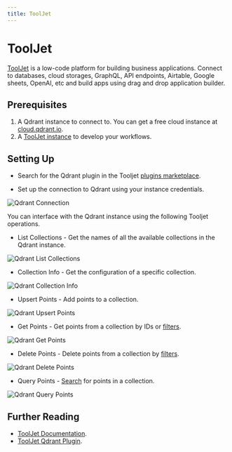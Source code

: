 ```yaml
---
title: ToolJet
---
```


# ToolJet

[ToolJet](https://www.tooljet.com) is a low-code platform for building business applications. Connect to databases, cloud storages, GraphQL, API endpoints, Airtable, Google sheets, OpenAI, etc and build apps using drag and drop application builder.

## Prerequisites

1. A Qdrant instance to connect to. You can get a free cloud instance at [cloud.qdrant.io](https://cloud.qdrant.io/).
2. A [ToolJet instance](https://www.tooljet.com) to develop your workflows.

## Setting Up

- Search for the Qdrant plugin in the Tooljet [plugins marketplace](https://docs.tooljet.com/docs/marketplace/plugins/marketplace-plugin-qdrant).

- Set up the connection to Qdrant using your instance credentials.

![Qdrant Connection](/documentation/platforms/tooljet/tooljet-connection.png)

You can interface with the Qdrant instance using the following Tooljet operations.

- List Collections - Get the names of all the available collections in the Qdrant instance.

![Qdrant List Collections](/documentation/platforms/tooljet/tooljet-list-collections.png)

- Collection Info - Get the configuration of a specific collection.

![Qdrant Collection Info](/documentation/platforms/tooljet/tooljet-collection-info.png)

- Upsert Points - Add points to a collection.

![Qdrant Upsert Points](/documentation/platforms/tooljet/tooljet-upsert-points.png)

- Get Points - Get points from a collection by IDs or [filters](https://qdrant.tech/documentation/concepts/filtering/).

![Qdrant Get Points](/documentation/platforms/tooljet/tooljet-get-points.png)

- Delete Points - Delete points from a collection by [filters](https://qdrant.tech/documentation/concepts/filtering/).

![Qdrant Delete Points](/documentation/platforms/tooljet/tooljet-delete-points.png)

- Query Points - [Search](https://qdrant.tech/documentation/concepts/search/) for points in a collection.

![Qdrant Query Points](/documentation/platforms/tooljet/tooljet-query-points.png)

## Further Reading

- [ToolJet Documentation](https://docs.tooljet.com/docs/).
- [ToolJet Qdrant Plugin](https://docs.tooljet.com/docs/marketplace/plugins/marketplace-plugin-qdrant/).
